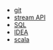 - <a href="/shpor/git.md">git</a>
- <a href="/shpor/stream_api.md">stream API</a>
- <a href="/shpor/sql.md">SQL</a>
- <a href="/shpor/idea.md">IDEA</a>
- <a href="/shpor/scala.md">scala</a>